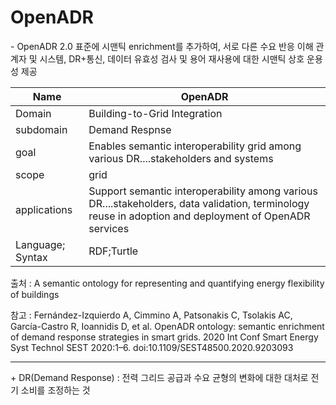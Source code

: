 # OpenADR

&#45; OpenADR 2.0 표준에 시맨틱 enrichment를 추가하여, 서로 다른 수요 반응 이해 관계자 및 시스템, DR&#43;통신, 데이터 유효성 검사 및 용어 재사용에 대한 시맨틱 상호 운용성 제공

| Name             | OpenADR                                                                                                                                               |
| ---------------- | ----------------------------------------------------------------------------------------------------------------------------------------------------- |
| Domain           | Building-to-Grid Integration                                                                                                                          |
| subdomain        | Demand Respnse                                                                                                                                        |
| goal             | Enables semantic interoperability grid among various DR....stakeholders and systems                                                                   |
| scope            | grid                                                                                                                                                  |
| applications     | Support semantic interoperability among various DR....stakeholders, data validation, terminology reuse in adoption and deployment of OpenADR services |
| Language; Syntax | RDF;Turtle                                                                                                                                                      |

출처 :  A semantic ontology for representing and quantifying energy flexibility of buildings

참고 : Fernández-Izquierdo A, Cimmino A, Patsonakis C, Tsolakis AC, García-Castro R, Ioannidis D, et al. OpenADR ontology: semantic enrichment of demand response strategies in smart grids. 2020 Int Conf Smart Energy Syst Technol SEST 2020:1–6. doi:10.1109/SEST48500.2020.9203093

---
&#43; DR(Demand Response) : 전력 그리드 공급과 수요 균형의 변화에 대한 대처로 전기 소비를 조정하는 것